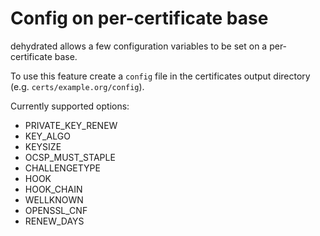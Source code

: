 # Config on per-certificate base

dehydrated allows a few configuration variables to be set on a per-certificate base.

To use this feature create a `config` file in the certificates output directory (e.g. `certs/example.org/config`).

Currently supported options:

- PRIVATE_KEY_RENEW
- KEY_ALGO
- KEYSIZE
- OCSP_MUST_STAPLE
- CHALLENGETYPE
- HOOK
- HOOK_CHAIN
- WELLKNOWN
- OPENSSL_CNF
- RENEW_DAYS
